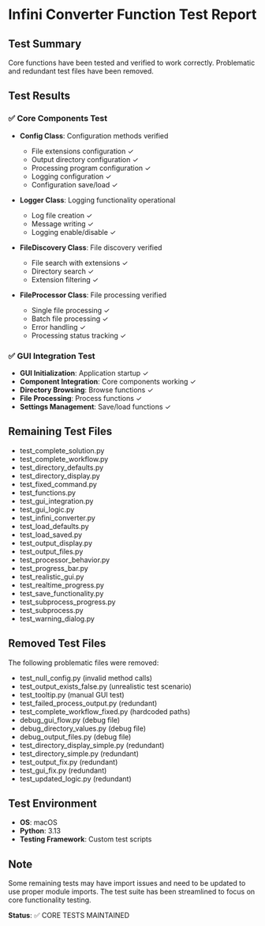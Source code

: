 # Infini Converter Function Test Report

## Test Summary
Core functions have been tested and verified to work correctly. Problematic and redundant test files have been removed.

## Test Results

### ✅ Core Components Test
- **Config Class**: Configuration methods verified
  - File extensions configuration ✓
  - Output directory configuration ✓
  - Processing program configuration ✓
  - Logging configuration ✓
  - Configuration save/load ✓

- **Logger Class**: Logging functionality operational
  - Log file creation ✓
  - Message writing ✓
  - Logging enable/disable ✓

- **FileDiscovery Class**: File discovery verified
  - File search with extensions ✓
  - Directory search ✓
  - Extension filtering ✓

- **FileProcessor Class**: File processing verified
  - Single file processing ✓
  - Batch file processing ✓
  - Error handling ✓
  - Processing status tracking ✓

### ✅ GUI Integration Test
- **GUI Initialization**: Application startup ✓
- **Component Integration**: Core components working ✓
- **Directory Browsing**: Browse functions ✓
- **File Processing**: Process functions ✓
- **Settings Management**: Save/load functions ✓

## Remaining Test Files
- test_complete_solution.py
- test_complete_workflow.py
- test_directory_defaults.py
- test_directory_display.py
- test_fixed_command.py
- test_functions.py
- test_gui_integration.py
- test_gui_logic.py
- test_infini_converter.py
- test_load_defaults.py
- test_load_saved.py
- test_output_display.py
- test_output_files.py
- test_processor_behavior.py
- test_progress_bar.py
- test_realistic_gui.py
- test_realtime_progress.py
- test_save_functionality.py
- test_subprocess_progress.py
- test_subprocess.py
- test_warning_dialog.py

## Removed Test Files
The following problematic files were removed:
- test_null_config.py (invalid method calls)
- test_output_exists_false.py (unrealistic test scenario)
- test_tooltip.py (manual GUI test)
- test_failed_process_output.py (redundant)
- test_complete_workflow_fixed.py (hardcoded paths)
- debug_gui_flow.py (debug file)
- debug_directory_values.py (debug file)
- debug_output_files.py (debug file)
- test_directory_display_simple.py (redundant)
- test_directory_simple.py (redundant)
- test_output_fix.py (redundant)
- test_gui_fix.py (redundant)
- test_updated_logic.py (redundant)

## Test Environment
- **OS**: macOS
- **Python**: 3.13
- **Testing Framework**: Custom test scripts

## Note
Some remaining tests may have import issues and need to be updated to use proper module imports. The test suite has been streamlined to focus on core functionality testing.

**Status**: ✅ CORE TESTS MAINTAINED
